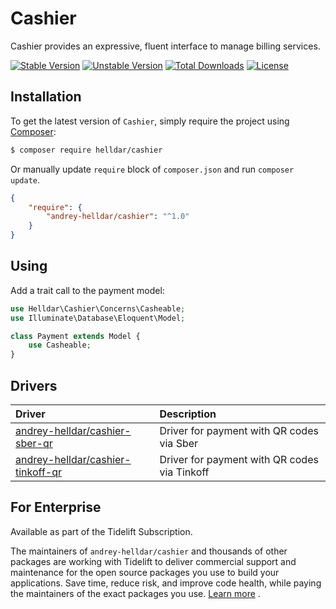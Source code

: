# Cashier

Cashier provides an expressive, fluent interface to manage billing services.

[![Stable Version][badge_stable]][link_packagist]
[![Unstable Version][badge_unstable]][link_packagist]
[![Total Downloads][badge_downloads]][link_packagist]
[![License][badge_license]][link_license]

## Installation

To get the latest version of `Cashier`, simply require the project using [Composer](https://getcomposer.org):

```bash
$ composer require helldar/cashier
```

Or manually update `require` block of `composer.json` and run `composer update`.

```json
{
    "require": {
        "andrey-helldar/cashier": "^1.0"
    }
}
```

## Using

Add a trait call to the payment model:

```php
use Helldar\Cashier\Concerns\Casheable;
use Illuminate\Database\Eloquent\Model;

class Payment extends Model {
    use Casheable;
}
```

## Drivers

| Driver | Description |
|:---|:---|
| [andrey-helldar/cashier-sber-qr](https://github.com/andrey-helldar/cashier-sber-qr) | Driver for payment with QR codes via Sber |
| [andrey-helldar/cashier-tinkoff-qr](https://github.com/andrey-helldar/cashier-tinkoff-qr) | Driver for payment with QR codes via Tinkoff |

## For Enterprise

Available as part of the Tidelift Subscription.

The maintainers of `andrey-helldar/cashier` and thousands of other packages are working with Tidelift to deliver commercial support and maintenance for the open
source packages you use to build your applications. Save time, reduce risk, and improve code health, while paying the maintainers of the exact packages you
use. [Learn more](https://tidelift.com/subscription/pkg/packagist-andrey-helldar-cashier?utm_source=packagist-andrey-helldar-cashier&utm_medium=referral&utm_campaign=enterprise&utm_term=repo)
.

[badge_downloads]:      https://img.shields.io/packagist/dt/helldar/cashier.svg?style=flat-square

[badge_license]:        https://img.shields.io/packagist/l/helldar/cashier.svg?style=flat-square

[badge_stable]:         https://img.shields.io/github/v/release/helldar/cashier?label=stable&style=flat-square

[badge_unstable]:       https://img.shields.io/badge/unstable-dev--main-orange?style=flat-square

[link_license]:         LICENSE

[link_packagist]:       https://packagist.org/packages/helldar/cashier
